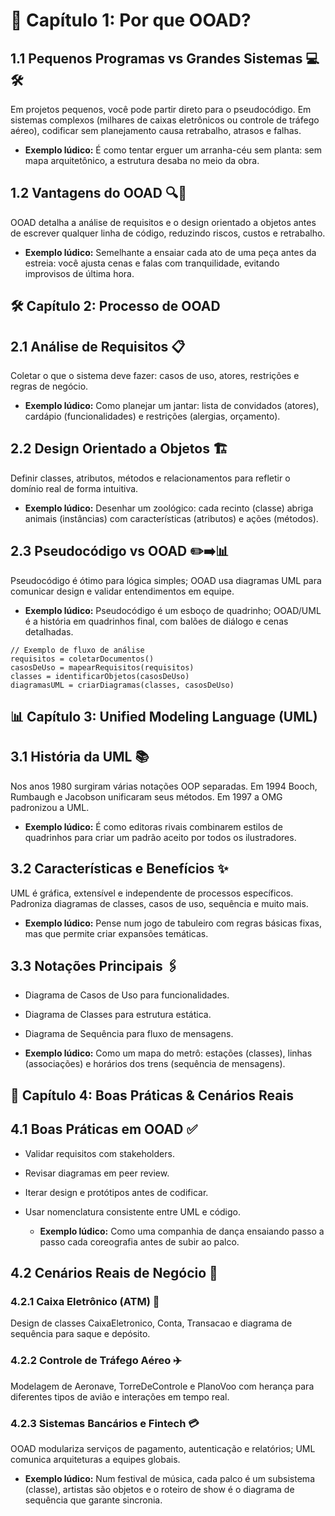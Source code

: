 # 🤖 Capítulo 1: Por que OOAD?

## 1.1 Pequenos Programas vs Grandes Sistemas 💻🛠️
Em projetos pequenos, você pode partir direto para o pseudocódigo. Em sistemas complexos (milhares de caixas eletrônicos ou controle de tráfego aéreo), codificar sem planejamento causa retrabalho, atrasos e falhas.


  - **Exemplo lúdico:** É como tentar erguer um arranha-céu sem planta: sem mapa arquitetônico, a estrutura desaba no meio da obra.


## 1.2 Vantagens do OOAD 🔍📐
OOAD detalha a análise de requisitos e o design orientado a objetos antes de escrever qualquer linha de código, reduzindo riscos, custos e retrabalho.


  - **Exemplo lúdico:** Semelhante a ensaiar cada ato de uma peça antes da estreia: você ajusta cenas e falas com tranquilidade, evitando improvisos de última hora.


## 🛠️ Capítulo 2: Processo de OOAD

## 2.1 Análise de Requisitos 📋
Coletar o que o sistema deve fazer: casos de uso, atores, restrições e regras de negócio.


  - **Exemplo lúdico:** Como planejar um jantar: lista de convidados (atores), cardápio (funcionalidades) e restrições (alergias, orçamento).


## 2.2 Design Orientado a Objetos 🏗️
Definir classes, atributos, métodos e relacionamentos para refletir o domínio real de forma intuitiva.


  - **Exemplo lúdico:** Desenhar um zoológico: cada recinto (classe) abriga animais (instâncias) com características (atributos) e ações (métodos).


## 2.3 Pseudocódigo vs OOAD ✏️➡️📊
Pseudocódigo é ótimo para lógica simples; OOAD usa diagramas UML para comunicar design e validar entendimentos em equipe.


  - **Exemplo lúdico:** Pseudocódigo é um esboço de quadrinho; OOAD/UML é a história em quadrinhos final, com balões de diálogo e cenas detalhadas.


```pseudocode
// Exemplo de fluxo de análise
requisitos = coletarDocumentos()
casosDeUso = mapearRequisitos(requisitos)
classes = identificarObjetos(casosDeUso)
diagramasUML = criarDiagramas(classes, casosDeUso)
```

## 📊 Capítulo 3: Unified Modeling Language (UML)

## 3.1 História da UML 📚
Nos anos 1980 surgiram várias notações OOP separadas. Em 1994 Booch, Rumbaugh e Jacobson unificaram seus métodos. Em 1997 a OMG padronizou a UML.


  - **Exemplo lúdico:** É como editoras rivais combinarem estilos de quadrinhos para criar um padrão aceito por todos os ilustradores.


## 3.2 Características e Benefícios ✨
UML é gráfica, extensível e independente de processos específicos. Padroniza diagramas de classes, casos de uso, sequência e muito mais.


  - **Exemplo lúdico:** Pense num jogo de tabuleiro com regras básicas fixas, mas que permite criar expansões temáticas.


## 3.3 Notações Principais 🖇️

  - Diagrama de Casos de Uso para funcionalidades.

  - Diagrama de Classes para estrutura estática.

  - Diagrama de Sequência para fluxo de mensagens.


  - **Exemplo lúdico:** Como um mapa do metrô: estações (classes), linhas (associações) e horários dos trens (sequência de mensagens).


## 🏢 Capítulo 4: Boas Práticas & Cenários Reais

## 4.1 Boas Práticas em OOAD ✅
- Validar requisitos com stakeholders.

- Revisar diagramas em peer review.

- Iterar design e protótipos antes de codificar.

- Usar nomenclatura consistente entre UML e código.


  - **Exemplo lúdico:** Como uma companhia de dança ensaiando passo a passo cada coreografia antes de subir ao palco.


## 4.2 Cenários Reais de Negócio 🌟

### 4.2.1 Caixa Eletrônico (ATM) 🏦
Design de classes CaixaEletronico, Conta, Transacao e diagrama de sequência para saque e depósito.


### 4.2.2 Controle de Tráfego Aéreo ✈️
Modelagem de Aeronave, TorreDeControle e PlanoVoo com herança para diferentes tipos de avião e interações em tempo real.


### 4.2.3 Sistemas Bancários e Fintech 💳
OOAD modulariza serviços de pagamento, autenticação e relatórios; UML comunica arquiteturas a equipes globais.


  - **Exemplo lúdico:** Num festival de música, cada palco é um subsistema (classe), artistas são objetos e o roteiro de show é o diagrama de sequência que garante sincronia.